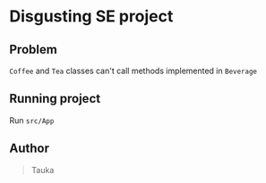 # Disgusting SE project

## Problem
`Coffee` and `Tea` classes can't call methods implemented in `Beverage` 

## Running project
Run `src/App`

## Author
> Tauka
